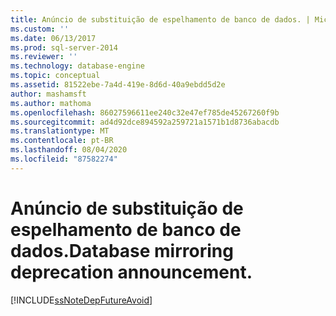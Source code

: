 ```yaml
---
title: Anúncio de substituição de espelhamento de banco de dados. | Microsoft Docs
ms.custom: ''
ms.date: 06/13/2017
ms.prod: sql-server-2014
ms.reviewer: ''
ms.technology: database-engine
ms.topic: conceptual
ms.assetid: 81522ebe-7a4d-419e-8d6d-40a9ebdd5d2e
author: mashamsft
ms.author: mathoma
ms.openlocfilehash: 86027596611ee240c32e47ef785de45267260f9b
ms.sourcegitcommit: ad4d92dce894592a259721a1571b1d8736abacdb
ms.translationtype: MT
ms.contentlocale: pt-BR
ms.lasthandoff: 08/04/2020
ms.locfileid: "87582274"
---
```

# <a name="database-mirroring-deprecation-announcement"></a><span data-ttu-id="a47aa-103">Anúncio de substituição de espelhamento de banco de dados.</span><span class="sxs-lookup"><span data-stu-id="a47aa-103">Database mirroring deprecation announcement.</span></span>
  [!INCLUDE[ssNoteDepFutureAvoid](../../includes/ssnotedepfutureavoid-md.md)]  
  
  
